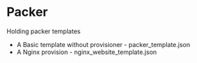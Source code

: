 # Packer
Holding packer templates
 - A Basic template without provisioner - packer_template.json
 - A Nginx provision - nginx_website_template.json
